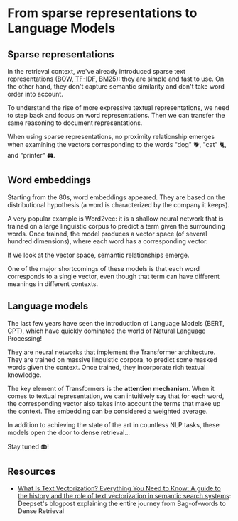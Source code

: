 # From sparse representations to Language Models

## Sparse representations

In the retrieval context, we've already introduced sparse text representations ([BOW, TF-IDF](sparse-bow-tfidf.md), [BM25](sparse-bm25.md)): they are simple and fast to use. On the other hand, they don't capture semantic similarity and don't take word order into account.

To understand the rise of more expressive textual representations, we need to step back and focus on word representations. Then we can transfer the same reasoning to document representations.

When using sparse representations, no proximity relationship emerges when examining the vectors corresponding to the words "dog" 🐕, "cat" 🐈, and "printer" 🖨️.

## Word embeddings

Starting from the 80s, word embeddings appeared. They are based on the distributional hypothesis (a word is characterized by the company it keeps).

A very popular example is Word2vec: it is a shallow neural network that is trained on a large linguistic corpus to predict a term given the surrounding words.
Once trained, the model produces a vector space (of several hundred dimensions), where each word has a corresponding vector.

If we look at the vector space, semantic relationships emerge.

One of the major shortcomings of these models is that each word corresponds to a single vector, even though that term can have different meanings in different contexts.

## Language models

The last few years have seen the introduction of Language Models (BERT, GPT), which have quickly dominated the world of Natural Language Processing!

They are neural networks that implement the Transformer architecture. They are trained on massive linguistic corpora, to predict some masked words given the context.
Once trained, they incorporate rich textual knowledge.

The key element of Transformers is the **attention mechanism**. When it comes to textual representation, we can intuitively say that for each word, the corresponding vector also takes into account the terms that make up the context. The embedding can be considered a weighted average.

In addition to achieving the state of the art in countless NLP tasks, these models open the door to dense retrieval...

Stay tuned 📻!

## Resources
- [What Is Text Vectorization? Everything You Need to Know: A guide to the history and the role of text vectorization in semantic search systems](https://www.deepset.ai/blog/what-is-text-vectorization-in-nlp): Deepset's blogpost explaining the entire journey from Bag-of-words to Dense Retrieval